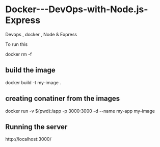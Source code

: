 # Docker---DevOps-with-Node.js-Express
Devops , docker , Node &amp; Express


To run this 

docker rm <cantainerID> -f

## build the image
   docker build -t my-image .

## creating conatiner from the images

  docker run -v $(pwd):/app -p 3000:3000 -d --name my-app my-image

## Running the server

   http://localhost:3000/
